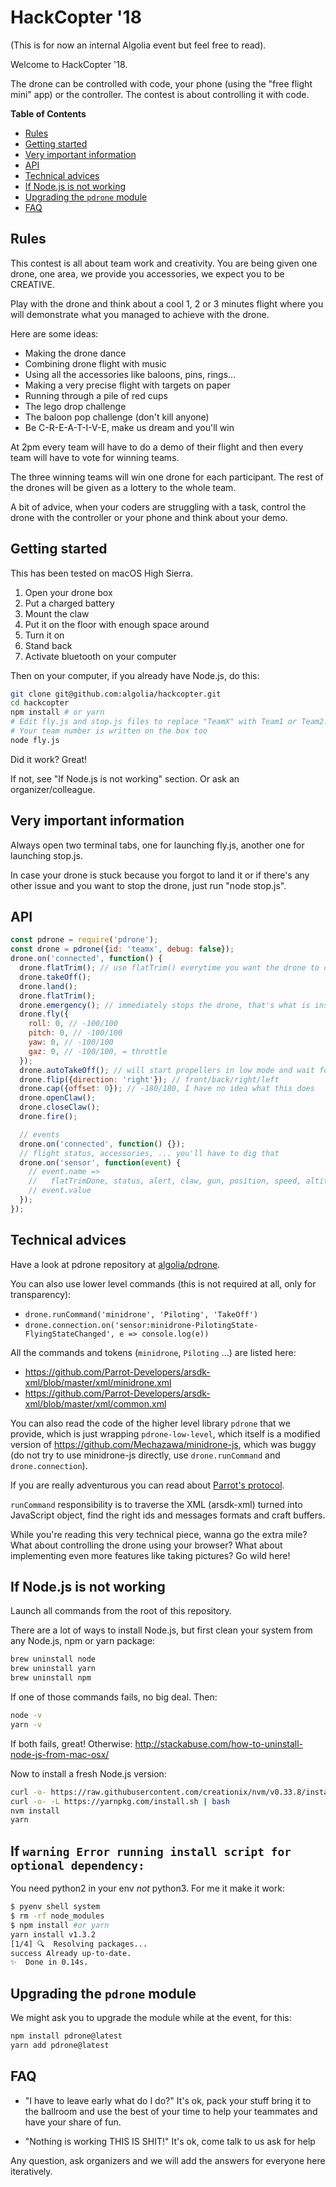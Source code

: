 # HackCopter '18

(This is for now an internal Algolia event but feel free to read).

Welcome to HackCopter '18.

The drone can be controlled with code, your phone (using the "free flight mini" app) or the controller. The contest is about controlling it with code.

<!-- START doctoc generated TOC please keep comment here to allow auto update -->
<!-- DON'T EDIT THIS SECTION, INSTEAD RE-RUN doctoc TO UPDATE -->
**Table of Contents**

- [Rules](#rules)
- [Getting started](#getting-started)
- [Very important information](#very-important-information)
- [API](#api)
- [Technical advices](#technical-advices)
- [If Node.js is not working](#if-nodejs-is-not-working)
- [Upgrading the `pdrone` module](#upgrading-the-pdrone-module)
- [FAQ](#faq)

<!-- END doctoc generated TOC please keep comment here to allow auto update -->

## Rules

This contest is all about team work and creativity. You are being given one drone, one area, we provide you accessories, we expect you to be CREATIVE.

Play with the drone and think about a cool 1, 2 or 3 minutes flight where you will demonstrate what you managed to achieve with the drone.

Here are some ideas:
- Making the drone dance
- Combining drone flight with music
- Using all the accessories like baloons, pins, rings...
- Making a very precise flight with targets on paper
- Running through a pile of red cups
- The lego drop challenge
- The baloon pop challenge (don't kill anyone)
- Be C-R-E-A-T-I-V-E, make us dream and you'll win

At 2pm every team will have to do a demo of their flight and then every team will have to vote for winning teams.

The three winning teams will win one drone for each participant. The rest of the drones will be
given as a lottery to the whole team.

A bit of advice, when your coders are struggling with a task, control
the drone with the controller or your phone and think about your demo.

## Getting started

This has been tested on macOS High Sierra.

1. Open your drone box
2. Put a charged battery
3. Mount the claw
4. Put it on the floor with enough space around
5. Turn it on
6. Stand back
7. Activate bluetooth on your computer

Then on your computer, if you already have Node.js, do this:

```sh
git clone git@github.com:algolia/hackcopter.git
cd hackcopter
npm install # or yarn
# Edit fly.js and stop.js files to replace "TeamX" with Team1 or Team2..
# Your team number is written on the box too
node fly.js
```

Did it work? Great!

If not, see "If Node.js is not working" section. Or ask an organizer/colleague.

## Very important information

Always open two terminal tabs, one for launching fly.js, 
another one for launching stop.js.

In case your drone is stuck because you forgot to land it or if there's any other issue
and you want to stop the drone, just run "node stop.js".

## API

```js
const pdrone = require('pdrone');
const drone = pdrone({id: 'teamx', debug: false});
drone.on('connected', function() {
  drone.flatTrim(); // use flatTrim() everytime you want the drone to calm down
  drone.takeOff();
  drone.land();  
  drone.flatTrim();
  drone.emergency(); // immediately stops the drone, that's what is inside stop.js
  drone.fly({
    roll: 0, // -100/100
    pitch: 0, // -100/100
    yaw: 0, // -100/100
    gaz: 0, // -100/100, = throttle
  });
  drone.autoTakeOff(); // will start propellers in low mode and wait for you to throw it in the air (gently)
  drone.flip({direction: 'right'}); // front/back/right/left
  drone.cap({offset: 0}); // -180/180, I have no idea what this does
  drone.openClaw();
  drone.closeClaw();
  drone.fire();

  // events
  drone.on('connected', function() {});
  // flight status, accessories, ... you'll have to dig that
  drone.on('sensor', function(event) {
    // event.name =>
    //   flatTrimDone, status, alert, claw, gun, position, speed, altitude, quaternion
    // event.value
  });
});
```

## Technical advices

Have a look at pdrone repository at [algolia/pdrone](https://github.com/algolia/pdrone).

You can also use lower level commands (this is not required at all, only for transparency):
- `drone.runCommand('minidrone', 'Piloting', 'TakeOff')`
- `drone.connection.on('sensor:minidrone-PilotingState-FlyingStateChanged', e => console.log(e))`

All the commands and tokens (`minidrone`, `Piloting` ...) are listed here:
- https://github.com/Parrot-Developers/arsdk-xml/blob/master/xml/minidrone.xml
- https://github.com/Parrot-Developers/arsdk-xml/blob/master/xml/common.xml

You can also read the code of the higher level library `pdrone` that we provide, which
is just wrapping `pdrone-low-level`, which itself is a modified version of https://github.com/Mechazawa/minidrone-js, which was buggy (do not try to use minidrone-js directly, use `drone.runCommand` and `drone.connection`).

If you are really adventurous you can read about [Parrot's protocol](http://developer.parrot.com/docs/SDK3/ARSDK_Protocols.pdf).

`runCommand` responsibility is to traverse the XML (arsdk-xml) turned into JavaScript object,
find the right ids and messages formats and craft buffers.

While you're reading this very technical piece, wanna go the extra mile? What about controlling the drone using your browser? What about implementing even more features like taking pictures? Go wild here!

## If Node.js is not working

Launch all commands from the root of this repository.

There are a lot of ways to install Node.js, but first clean your system
from any Node.js, npm or yarn package:

```sh
brew uninstall node
brew uninstall yarn
brew uninstall npm
```

If one of those commands fails, no big deal. Then:

```sh
node -v
yarn -v
```

If both fails, great! Otherwise: http://stackabuse.com/how-to-uninstall-node-js-from-mac-osx/

Now to install a fresh Node.js version:

```sh
curl -o- https://raw.githubusercontent.com/creationix/nvm/v0.33.8/install.sh | bash
curl -o- -L https://yarnpkg.com/install.sh | bash
nvm install
yarn
```

## If `warning Error running install script for optional dependency:`

You need python2 in your env *not* python3. For me it make it work:
```sh
$ pyenv shell system
$ rm -rf node_modules
$ npm install #or yarn
yarn install v1.3.2
[1/4] 🔍  Resolving packages...
success Already up-to-date.
✨  Done in 0.14s.
```

## Upgrading the `pdrone` module

We might ask you to upgrade the module while at the event, for this:

```sh
npm install pdrone@latest
yarn add pdrone@latest
```

## FAQ

- "I have to leave early what do I do?"
It's ok, pack your stuff bring it to the ballroom and use the best of your time to help your teammates and have your share of fun.

- "Nothing is working THIS IS SHIT!"
It's ok, come talk to us ask for help

Any question, ask organizers and we will add the answers for everyone here iteratively.
